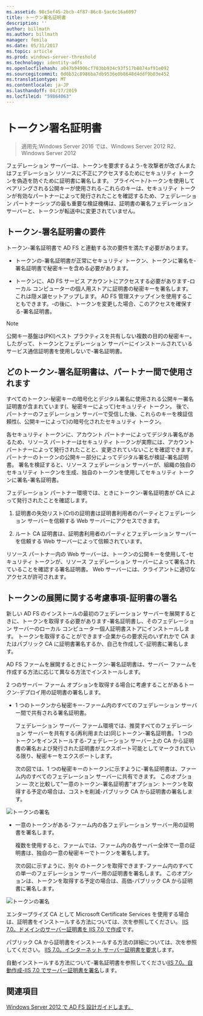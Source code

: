 ```yaml
---
ms.assetid: 98c5ef45-2bcb-4f87-86c8-5ac6c16a6097
title: トークン署名証明書
description: ''
author: billmath
ms.author: billmath
manager: femila
ms.date: 05/31/2017
ms.topic: article
ms.prod: windows-server-threshold
ms.technology: identity-adfs
ms.openlocfilehash: a047b94906cf703bb934c93f517b8874af91e092
ms.sourcegitcommit: 0d0b32c8986ba7db9536e0b8648d4ddf9b03e452
ms.translationtype: MT
ms.contentlocale: ja-JP
ms.lasthandoff: 04/17/2019
ms.locfileid: "59864063"
---
```

# <a name="token-signing-certificates"></a>トークン署名証明書

>適用先:Windows Server 2016 では、Windows Server 2012 R2、Windows Server 2012

フェデレーション サーバーは、トークンを要求するよう\-を攻撃者が改ざんまたはフェデレーション リソースに不正にアクセスするためにセキュリティ トークンを偽造を防ぐために証明書に署名します。 プライベート\/トークンを使用してペアリングされる公開キーが使用される\-これらのキーは、セキュリティ トークンが有効なパートナーによって発行されたことを確認するため、フェデレーション パートナーシップの最も重要な検証機構は、証明書の署名フェデレーション サーバーと、トークンが転送中に変更されていません。  
  
## <a name="token-signing-certificate-requirements"></a>トークン\-署名証明書の要件  
トークン\-署名証明書で AD FS と連動する次の要件を満たす必要があります。  
  
-   トークンの\-署名証明書が正常にセキュリティ トークン、トークンに署名を\-署名証明書で秘密キーを含める必要があります。  
  
-   トークンに、AD FS サービス アカウントにアクセスする必要があります\-ローカル コンピューターの個人用ストアに証明書の秘密キーを署名します。 これは隠メ諶セットアップします。 AD FS 管理スナップインを使用することもできます。\-の後に、トークンを変更した場合、このアクセスを確保する\-署名証明書。  
  
> [!NOTE]  
> 公開キー基盤は\(PKI\)ベスト プラクティスを共有しない複数の目的の秘密キー。 したがって、トークンとフェデレーション サーバーにインストールされているサービス通信証明書を使用しないで\-署名証明書。  
  
## <a name="how-token-signing-certificates-are-used-across-partners"></a>どのトークン\-署名証明書は、パートナー間で使用されます  
すべてのトークン\-秘密キーの暗号化とデジタル署名に使用される公開キー署名証明書が含まれています\(、秘密キーによって\)セキュリティ トークン。 後で、パートナーのフェデレーション サーバーで受信した後、これらのキーを検証信頼性\(、公開キーによって\)の暗号化されたセキュリティ トークン。  
  
各セキュリティ トークンに、アカウント パートナーによってデジタル署名があるため、リソース パートナーはセキュリティ トークンが実際には、アカウント パートナーによって発行されたことと、変更されていないことを確認できます。 パートナーのトークンの公開キー部分によってデジタル署名が検証\-署名証明書。 署名を検証すると、リソース フェデレーション サーバーが、組織の独自のセキュリティ トークンを生成、独自のトークンを使用してセキュリティ トークンに署名\-署名証明書。  
  
フェデレーション パートナー環境では、ときにトークン\-署名証明書が CA によって発行されたことを確認します。  
  
1.  証明書の失効リスト\(Crl\)の証明書は証明書利用者のパーティとフェデレーション サーバーを信頼する Web サーバーにアクセスできます。  
  
2.  ルート CA 証明書は、証明書利用者のパーティとフェデレーション サーバーを信頼する Web サーバーによって信頼されています。  
  
リソース パートナー内の Web サーバーは、トークンの公開キーを使用して\-セキュリティ トークンが、リソース フェデレーション サーバーによって署名されていることを確認する署名証明書。 Web サーバーには、クライアントに適切なアクセスが許可されます。  
  
## <a name="deployment-considerations-for-token-signing-certificates"></a>トークンの展開に関する考慮事項\-証明書の署名  
新しい AD FS のインストールの最初のフェデレーション サーバーを展開するときに、トークンを取得する必要があります\-署名証明書し、そのフェデレーション サーバーのローカル コンピューター個人証明書ストアにインストールします。 トークンを取得することができます\-企業からの要求元のいずれかで CA またはパブリック CA に証明書署名するか、自己を作成して\-証明書に署名します。  
  
AD FS ファームを展開するときにトークン\-署名証明書は、サーバー ファームを作成する方法に応じて異なる方法でインストールします。  
  
2 つのサーバー ファーム オプションを取得する場合に考慮することがあるトークン\-デプロイ用の証明書の署名します。  
  
-   1 つのトークンから秘密キー\-ファーム内のすべてのフェデレーション サーバー間で共有される署名証明書。  
  
    フェデレーション サーバー ファーム環境では、推奨すべてのフェデレーション サーバーを共有する\(再利用または\)同じトークン\-署名証明書。 1 つのトークンをインストールする\-フェデレーション サーバー上の CA から証明書の署名および発行された証明書がエクスポート可能としてマークされている限り、秘密キーをエクスポートします。  
  
    次の図では、1 つの秘密キーのトークンに示すように\-署名証明書は、ファーム内のすべてのフェデレーション サーバーに共有できます。 このオプション — 次と比較して"一意のトークン\-署名証明書"オプション: トークンを取得する予定の場合は、コストを削減\-パブリック CA から証明書の署名します。  
  
![トークンの署名](media/adfs2_fedserver_certstory_3.gif)  
  
-   一意のトークンがある\-ファーム内の各フェデレーション サーバー用の証明書を署名します。  
  
    複数を使用すると、ファームでは、ファーム内の各サーバー全体で一意の証明書は、独自の一意の秘密キーでトークンを署名します。  
  
    次の図に示すように、別々 のトークンを取得できます\-ファーム内のすべての単一のフェデレーション サーバー用の証明書を署名します。 このオプションは、トークンを取得する予定の場合は、高価\-パブリック CA から証明書に署名します。  
  
![トークンの署名](media/adfs2_fedserver_certstory_4.gif)  
  
エンタープライズ CA として Microsoft Certificate Services を使用する場合は、証明書をインストールする方法については、次を参照してください。 [IIS 7.0。ドメインのサーバー証明書を IIS 7.0 で作成](https://go.microsoft.com/fwlink/?LinkId=108548)です。  
  
パブリック CA から証明書をインストールする方法の詳細については、次を参照してください。 [IIS 7.0。インターネット サーバー証明書を要求](https://go.microsoft.com/fwlink/?LinkId=108549)します。  
  
自動インストールする方法について\-署名証明書を参照してください[IIS 7.0。自動作成\-IIS 7.0 でサーバー証明書を署名](https://go.microsoft.com/fwlink/?LinkID=108271)します。  
  
## <a name="see-also"></a>関連項目
[Windows Server 2012 で AD FS 設計ガイドします。](AD-FS-Design-Guide-in-Windows-Server-2012.md)

